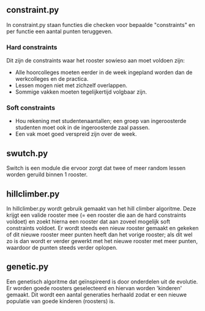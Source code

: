 ## constraint.py

In constraint.py staan functies die checken voor bepaalde "constraints" en per functie een aantal punten teruggeven.

### Hard constraints
Dit zijn de constraints waar het rooster sowieso aan moet voldoen zijn:
- Alle hoorcolleges moeten eerder in de week ingepland worden dan de werkcolleges en de practica.
- Lessen mogen niet met zichzelf overlappen.
- Sommige vakken moeten tegelijkertijd volgbaar zijn.

### Soft constraints
- Hou rekening met studentenaantallen; een groep van ingeroosterde studenten moet ook in de ingeroosterde zaal passen.
- Een vak moet goed verspreid zijn over de week.

## swutch.py

Switch is een module die ervoor zorgt dat twee of meer random lessen worden geruild binnen 1 rooster. 

## hillclimber.py

In hillclimber.py wordt gebruik gemaakt van het hill climber algoritme. Deze krijgt een valide rooster mee (= een rooster die aan de hard constraints voldoet) en zoekt hierna een rooster dat aan zoveel mogelijk soft constraints voldoet. Er wordt steeds een nieuw rooster gemaakt en gekeken of dit nieuwe rooster meer punten heeft dan het vorige rooster; als dit wel zo is dan wordt er verder gewerkt met het nieuwe rooster met meer punten, waardoor de punten steeds verder oplopen.

## genetic.py

Een genetisch algoritme dat geïnspireerd is door onderdelen uit de evolutie. Er worden goede roosters geselecteerd en hiervan worden 'kinderen' gemaakt. Dit wordt een aantal generaties herhaald zodat er een nieuwe populatie van goede kinderen (roosters) is.

